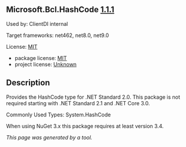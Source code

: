 ﻿Microsoft.Bcl.HashCode [1.1.1](https://www.nuget.org/packages/Microsoft.Bcl.HashCode/1.1.1)
--------------------

Used by: ClientDI internal

Target frameworks: net462, net8.0, net9.0

License: [MIT](../../../../licenses/mit) 

- package license: [MIT](https://licenses.nuget.org/MIT) 
- project license: [Unknown](https://github.com/dotnet/corefx) 

Description
-----------
Provides the HashCode type for .NET Standard 2.0. This package is not required starting with .NET Standard 2.1 and .NET Core 3.0.

Commonly Used Types:
System.HashCode
 
When using NuGet 3.x this package requires at least version 3.4.

*This page was generated by a tool.*